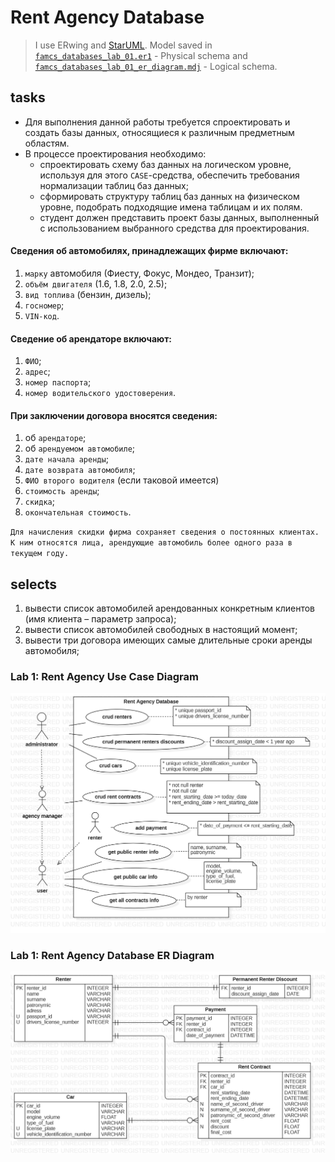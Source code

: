 # Rent Agency Database
> I use ERwing and [StarUML](http://staruml.io/). Model saved in
> [`famcs_databases_lab_01.er1`](https://github.com/vetasavitskaya/famcs_databases_labs/blob/main/famcs_databases_lab_01/famcs_databases_lab_01.er1) - Physical schema and 
> [`famcs_databases_lab_01_er_diagram.mdj`](https://github.com/vetasavitskaya/famcs_databases_labs/blob/main/famcs_databases_lab_01/famcs_databases_lab_01_er_diagram.mdj) - Logical schema.
## tasks
- Для выполнения данной работы требуется спроектировать и создать базы данных, относящиеся к различным предметным областям.
- В процессе проектирования необходимо:
  - спроектировать схему баз данных на логическом уровне, используя для этого `CASE`-средства, обеспечить требования нормализации таблиц баз данных;
  - сформировать структуру таблиц баз данных на физическом уровне, подобрать подходящие имена таблицам и их полям.
  - студент должен представить проект базы данных, выполненный с использованием выбранного средства для проектирования.

#### Сведения об автомобилях, принадлежащих фирме включают:
1. `марку` автомобиля (Фиесту, Фокус, Мондео, Транзит);
2. `объём двигателя` (1.6, 1.8, 2.0, 2.5);
3. `вид топлива` (бензин, дизель);
4. `госномер`;
5. `VIN-код`.

#### Сведение об арендаторе включают:
1. `ФИО`;
2. `адрес`;
3. `номер паспорта`;
4. `номер водительского удостоверения`.

#### При заключении договора вносятся сведения:
1. об `арендаторе`;
2. об `арендуемом автомобиле`;
3. `дате начала аренды`;
4. `дате возврата автомобиля`;
5. `ФИО второго водителя` (если таковой имеется)
6. `стоимость аренды`;
7. `скидка`;
8. `окончательная стоимость`.

`Для начисления скидки фирма сохраняет сведения о постоянных клиентах. К ним относятся лица, арендующие автомобиль более одного раза в текущем году.`

## selects
1. вывести список автомобилей арендованных конкретным клиентов (имя клиента – параметр запроса);
2. вывести список автомобилей свободных в настоящий момент;
3. вывести три договора имеющих самые длительные сроки аренды автомобиля;
   
### Lab 1: Rent Agency Use Case Diagram
![*Rent Agency Use Case Diagram*](https://github.com/vetasavitskaya/famcs_databases_labs/blob/main/famcs_databases_lab_01/Rent%20Agency%20Use%20Case%20Diagram.png)

### Lab 1: Rent Agency Database ER Diagram
![*Rent Agency Database ER Diagram*](https://github.com/vetasavitskaya/famcs_databases_labs/blob/main/famcs_databases_lab_01/Rent%20Agency%20Database%20ER%20Diagram.png)
